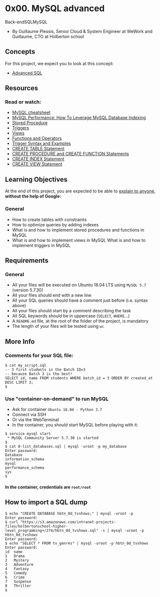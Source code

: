 # 0x00. MySQL advanced
Back-endSQLMySQL

+ By Guillaume Plessis, Senior Cloud & System Engineer at WeWork and Guillaume, CTO at Holberton school
## Concepts
For this project, we expect you to look at this concept:
+ [Advanced SQL](https://intranet.alxswe.com/concepts/555)

## Resources
### Read or watch:

+ [MySQL cheatsheet](https://devhints.io/mysql)
+ [MySQL Performance: How To Leverage MySQL Database Indexing](https://www.liquidweb.com/kb/mysql-optimization-how-to-leverage-mysql-database-indexing/)
+ [Stored Procedure](https://www.w3resource.com/mysql/mysql-procedure.php)
+ [Triggers](https://www.w3resource.com/mysql/mysql-triggers.php)
+ [Views](https://www.w3resource.com/mysql/mysql-views.php)
+ [Functions and Operators](https://dev.mysql.com/doc/refman/5.7/en/functions.html)
+ [Trigger Syntax and Examples](https://dev.mysql.com/doc/refman/5.7/en/trigger-syntax.html)
+ [CREATE TABLE Statement](https://dev.mysql.com/doc/refman/5.7/en/create-table.html)
+ [CREATE PROCEDURE and CREATE FUNCTION Statements](https://dev.mysql.com/doc/refman/5.7/en/create-procedure.html)
+ [CREATE INDEX Statement](https://dev.mysql.com/doc/refman/5.7/en/create-index.html)
+ [CREATE VIEW Statement](https://dev.mysql.com/doc/refman/5.7/en/create-view.html)

## Learning Objectives

At the end of this project, you are expected to be able to [explain to anyone](https://fs.blog/feynman-learning-technique/), **without the help of Google:**

### General
+ How to create tables with constraints
+ How to optimize queries by adding indexes
+ What is and how to implement stored procedures and functions in MySQL
+ What is and how to implement views in MySQL
What is and how to implement triggers in MySQL
## Requirements
### General
+ All your files will be executed on Ubuntu 18.04 LTS using `MySQL 5.7` (version 5.7.30)
+ All your files should end with a new line
+ All your SQL queries should have a comment just before (i.e. syntax above)
+ All your files should start by a comment describing the task
+ All SQL keywords should be in uppercase (`SELECT`, `WHERE`...)
+ A `README.md` file, at the root of the folder of the project, is mandatory
+ The length of your files will be tested using `wc`

## More Info

### Comments for your SQL file:
```
$ cat my_script.sql
-- 3 first students in the Batch ID=3
-- because Batch 3 is the best!
SELECT id, name FROM students WHERE batch_id = 3 ORDER BY created_at DESC LIMIT 3;
$
```
### Use "container-on-demand" to run MySQL
+ Ask for container `Ubuntu 18.04 - Python 3.7`
+ Connect via SSH
+ Or via the WebTerminal
+ In the container, you should start MySQL before playing with it:
```
$ service mysql start
 * MySQL Community Server 5.7.30 is started
$
$ cat 0-list_databases.sql | mysql -uroot -p my_database
Enter password:
Database
information_schema
mysql
performance_schema
sys
$
```
#### In the container, credentials are `root/root`

## How to import a SQL dump
```
$ echo "CREATE DATABASE hbtn_0d_tvshows;" | mysql -uroot -p
Enter password:
$ curl "https://s3.amazonaws.com/intranet-projects-files/holbertonschool-higher-level_programming+/274/hbtn_0d_tvshows.sql" -s | mysql -uroot -p hbtn_0d_tvshows
Enter password:
$ echo "SELECT * FROM tv_genres" | mysql -uroot -p hbtn_0d_tvshows
Enter password:
id  name
1   Drama
2   Mystery
3   Adventure
4   Fantasy
5   Comedy
6   Crime
7   Suspense
8   Thriller
$
```
